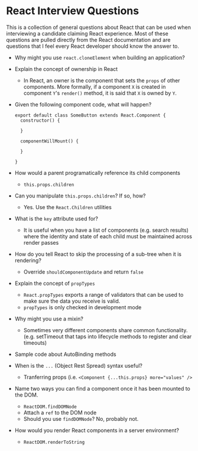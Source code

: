 # React Interview Questions

This is a collection of general questions about React that can be used when interviewing a candidate claiming React experience. Most of these questions are pulled directly from the React documentation and are questions that I feel every React developer should know the answer to. 

- Why might you use `react.cloneElement` when building an application?
- Explain the concept of ownership in React
  - In React, an owner is the component that sets the `props` of other components. More formally, if a component `X` is created in component `Y`'s `render()` method, it is said that `X` is owned by `Y`.
- Given the following component code, what will happen? 

  ```
  export default class SomeButton extends React.Component {
    constructor() {

    }

    componentWillMount() {

    }

  }
  ```

- How would a parent programatically reference its child components
  - `this.props.children`
- Can you manipulate `this.props.children`? If so, how? 
  - Yes. Use the `React.Children` utilities
- What is the `key` attribute used for?
  - It is useful when you have a list of components (e.g. search results) where the identity and state of each child must be maintained across render passes
- How do you tell React to skip the processing of a sub-tree when it is rendering? 
    - Override `shouldComponentUpdate` and return `false`
- Explain the concept of `propTypes`
  - `React.propTypes` exports a range of validators that can be used to make sure the data you receive is valid.
  - `propTypes` is only checked in development mode
- Why might you use a mixin? 
  - Sometimes very different components share common functionality. (e.g. setTimeout that taps into lifecycle methods to register and clear timeouts)
- Sample code about AutoBinding methods
- When is the `...` (Object Rest Spread) syntax useful?
  - Tranferring props (i.e. `<Component {...this.props} more="values" />`
- Name two ways you can find a component once it has been mounted to the DOM.
  - `ReactDOM.findDOMNode` 
  -  Attach a `ref` to the DOM node
  - Should you use `findDOMNode`? No, probably not. 
- How would you render React components in a server environment? 
  - `ReactDOM.renderToString`
